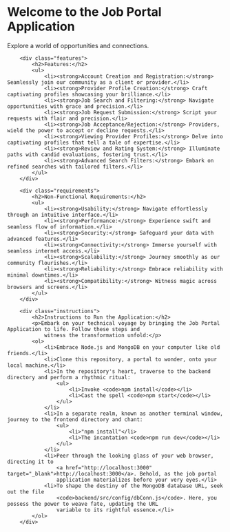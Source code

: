 <h1>Welcome to the Job Portal Application</h1>
        <p>Explore a world of opportunities and connections.</p>

        <div class="features">
            <h2>Features:</h2>
            <ul>
                <li><strong>Account Creation and Registration:</strong> Seamlessly join our community as a client or provider.</li>
                <li><strong>Provider Profile Creation:</strong> Craft captivating profiles showcasing your brilliance.</li>
                <li><strong>Job Search and Filtering:</strong> Navigate opportunities with grace and precision.</li>
                <li><strong>Job Request Submission:</strong> Script your requests with flair and precision.</li>
                <li><strong>Job Acceptance/Rejection:</strong> Providers, wield the power to accept or decline requests.</li>
                <li><strong>Viewing Provider Profiles:</strong> Delve into captivating profiles that tell a tale of expertise.</li>
                <li><strong>Review and Rating System:</strong> Illuminate paths with candid evaluations, fostering trust.</li>
                <li><strong>Advanced Search Filters:</strong> Embark on refined searches with tailored filters.</li>
            </ul>
        </div>

        <div class="requirements">
            <h2>Non-Functional Requirements:</h2>
            <ul>
                <li><strong>Usability:</strong> Navigate effortlessly through an intuitive interface.</li>
                <li><strong>Performance:</strong> Experience swift and seamless flow of information.</li>
                <li><strong>Security:</strong> Safeguard your data with advanced features.</li>
                <li><strong>Connectivity:</strong> Immerse yourself with seamless internet access.</li>
                <li><strong>Scalability:</strong> Journey smoothly as our community flourishes.</li>
                <li><strong>Reliability:</strong> Embrace reliability with minimal downtimes.</li>
                <li><strong>Compatibility:</strong> Witness magic across browsers and screens.</li>
            </ul>
        </div>

        <div class="instructions">
            <h2>Instructions to Run the Application:</h2>
            <p>Embark on your technical voyage by bringing the Job Portal Application to life. Follow these steps and
                witness the transformation unfold:</p>
            <ol>
                <li>Embrace Node.js and MongoDB on your computer like old friends.</li>
                <li>Clone this repository, a portal to wonder, onto your local machine.</li>
                <li>In the repository's heart, traverse to the backend directory and perform a rhythmic ritual:
                    <ul>
                        <li>Invoke <code>npm install</code></li>
                        <li>Cast the spell <code>npm start</code></li>
                    </ul>
                </li>
                <li>In a separate realm, known as another terminal window, journey to the frontend directory and chant:
                    <ul>
                        <li>"npm install"</li>
                        <li>The incantation <code>npm run dev</code></li>
                    </ul>
                </li>
                <li>Peer through the looking glass of your web browser, directing it to
                    <a href="http://localhost:3000" target="_blank">http://localhost:3000</a>. Behold, as the job portal
                    application materializes before your very eyes.</li>
                <li>To shape the destiny of the MongoDB database URL, seek out the file
                    <code>backend/src/config/dbConn.js</code>. Here, you possess the power to weave fate, updating the URL
                    variable to its rightful essence.</li>
            </ol>
        </div>
